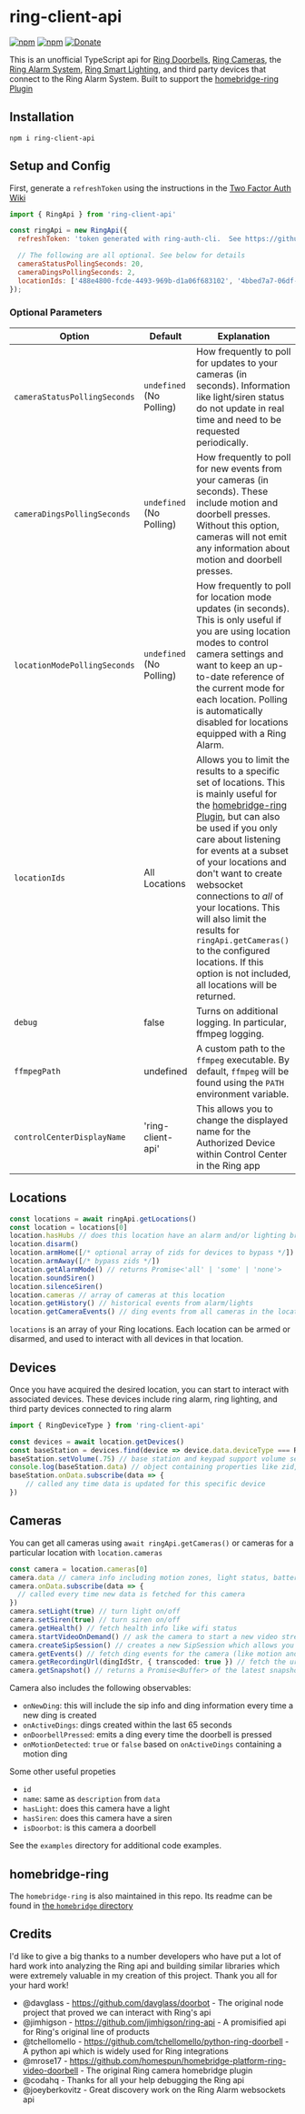 # ring-client-api

[![npm](https://badgen.net/npm/v/ring-client-api)](https://www.npmjs.com/package/ring-client-api)
[![npm](https://badgen.net/npm/dt/ring-client-api)](https://www.npmjs.com/package/ring-client-api)
[![Donate](https://badgen.net/badge/Donate/PayPal/91BE09)](https://www.paypal.com/cgi-bin/webscr?cmd=_donations&business=HD9ZPB34FY428&currency_code=USD&source=url)

This is an unofficial TypeScript api for [Ring Doorbells](https://shop.ring.com/pages/doorbell-cameras),
[Ring Cameras](https://shop.ring.com/pages/security-cameras),
the [Ring Alarm System](https://shop.ring.com/pages/security-system),
[Ring Smart Lighting](https://shop.ring.com/pages/smart-lighting),
and third party devices that connect to the Ring Alarm System.
Built to support the [homebridge-ring Plugin](./homebridge)

## Installation

`npm i ring-client-api`

## Setup and Config

First, generate a `refreshToken` using the instructions in the [Two Factor Auth Wiki](https://github.com/dgreif/ring/wiki/Two-Factor-Auth)

```js
import { RingApi } from 'ring-client-api'

const ringApi = new RingApi({
  refreshToken: 'token generated with ring-auth-cli.  See https://github.com/dgreif/ring/wiki/Two-Factor-Auth',

  // The following are all optional. See below for details
  cameraStatusPollingSeconds: 20,
  cameraDingsPollingSeconds: 2,
  locationIds: ['488e4800-fcde-4493-969b-d1a06f683102', '4bbed7a7-06df-4f18-b3af-291c89854d60']
});
```

### Optional Parameters

Option | Default | Explanation
--- | --- | ---
`cameraStatusPollingSeconds` | `undefined` (No Polling) | How frequently to poll for updates to your cameras (in seconds).  Information like light/siren status do not update in real time and need to be requested periodically.
`cameraDingsPollingSeconds` | `undefined` (No Polling) | How frequently to poll for new events from your cameras (in seconds).  These include motion and doorbell presses.  Without this option, cameras will not emit any information about motion and doorbell presses.
`locationModePollingSeconds` | `undefined` (No Polling) | How frequently to poll for location mode updates (in seconds).  This is only useful if you are using location modes to control camera settings and want to keep an up-to-date reference of the current mode for each location.  Polling is automatically disabled for locations equipped with a Ring Alarm.
`locationIds` | All Locations | Allows you to limit the results to a specific set of locations. This is mainly useful for the [homebridge-ring Plugin](./homebridge), but can also be used if you only care about listening for events at a subset of your locations and don't want to create websocket connections to _all_ of your locations. This will also limit the results for `ringApi.getCameras()` to the configured locations. If this option is not included, all locations will be returned.
`debug` | false | Turns on additional logging.  In particular, ffmpeg logging.
`ffmpegPath` | undefined | A custom path to the `ffmpeg` executable.  By default, `ffmpeg` will be found using the `PATH` environment variable.
`controlCenterDisplayName` | 'ring-client-api' | This allows you to change the displayed name for the Authorized Device within Control Center in the Ring app

## Locations
```typescript
const locations = await ringApi.getLocations()
const location = locations[0]
location.hasHubs // does this location have an alarm and/or lighting bridge
location.disarm()
location.armHome([/* optional array of zids for devices to bypass */])
location.armAway([/* bypass zids */])
location.getAlarmMode() // returns Promise<'all' | 'some' | 'none'>
location.soundSiren()
location.silenceSiren()
location.cameras // array of cameras at this location
location.getHistory() // historical events from alarm/lights
location.getCameraEvents() // ding events from all cameras in the location
```

`locations` is an array of your Ring locations. Each location can be armed or disarmed,
and used to interact with all devices in that location.

## Devices
Once you have acquired the desired location, you can start
to interact with associated devices. These devices include ring alarm, ring lighting,
and third party devices connected to ring alarm
```js
import { RingDeviceType } from 'ring-client-api'

const devices = await location.getDevices()
const baseStation = devices.find(device => device.data.deviceType === RingDeviceType.BaseStation)
baseStation.setVolume(.75) // base station and keypad support volume settings between 0 and 1
console.log(baseStation.data) // object containing properties like zid, name, roomId, faulted, tamperStatus, etc.
baseStation.onData.subscribe(data => {
    // called any time data is updated for this specific device
})
```

## Cameras
You can get all cameras using `await ringApi.getCameras()` or cameras for a particular
location with `location.cameras`

```typescript
const camera = location.cameras[0]
camera.data // camera info including motion zones, light status, battery, etc.
camera.onData.subscribe(data => {
  // called every time new data is fetched for this camera
})
camera.setLight(true) // turn light on/off
camera.setSiren(true) // turn siren on/off
camera.getHealth() // fetch health info like wifi status
camera.startVideoOnDemand() // ask the camera to start a new video stream
camera.createSipSession() // creates a new SipSession which allows you to control RTP flow
camera.getEvents() // fetch ding events for the camera (like motion and doorbell presses)
camera.getRecordingUrl(dingIdStr, { transcoded: true }) // fetch the url for a recording
camera.getSnapshot() // returns a Promise<Buffer> of the latest snapshot from the camera

```

Camera also includes the following observables:
* `onNewDing`: this will include the sip info and ding information every time a new ding is created
* `onActiveDings`: dings created within the last 65 seconds
* `onDoorbellPressed`: emits a ding every time the doorbell is pressed
* `onMotionDetected`: `true` or `false` based on `onActiveDings` containing a motion ding

Some other useful propeties
* `id`
* `name`: same as `description` from `data`
* `hasLight`: does this camera have a light
* `hasSiren`: does this camera have a siren
* `isDoorbot`: is this camera a doorbell

See the `examples` directory for additional code examples.

## homebridge-ring

The `homebridge-ring` is also maintained in this repo.  Its readme can be found in [the `homebridge` directory](./homebridge)

## Credits

I'd like to give a big thanks to a number developers who have put a lot of hard work into analyzing the
Ring api and building similar libraries which were extremely valuable in my creation of this project.  Thank you all
for your hard work!

 * @davglass - https://github.com/davglass/doorbot - The original node project that proved we can interact with Ring's api
 * @jimhigson - https://github.com/jimhigson/ring-api - A promisified api for Ring's original line of products
 * @tchellomello - https://github.com/tchellomello/python-ring-doorbell - A python api which is widely used for Ring integrations
 * @mrose17 - https://github.com/homespun/homebridge-platform-ring-video-doorbell - The original Ring camera homebridge plugin
 * @codahq - Thanks for all your help debugging the Ring api
 * @joeyberkovitz - Great discovery work on the Ring Alarm websockets api
